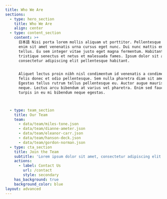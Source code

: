 ```yaml
---
title: Who We Are
sections:
  - type: hero_section
    title: Who We Are
    align: center
  - type: content_section
    content: >+
      日本語 Nisi porta lorem mollis aliquam ut porttitor. Pellentesque dignissim
      enim sit amet venenatis urna cursus eget nunc. Dui nunc mattis enim ut
      tellus. Eu sem integer vitae justo eget magna fermentum. Habitant morbi
      tristique senectus et netus et malesuada fames. Ipsum dolor sit amet
      consectetur adipiscing elit pellentesque habitant.


      Aliquet lectus proin nibh nisl condimentum id venenatis a condimentum. Ac
      felis donec et odio pellentesque. Sem nulla pharetra diam sit amet.
      Egestas tellus rutrum tellus pellentesque eu. Auctor augue mauris augue
      neque. Lectus arcu bibendum at varius vel pharetra. Enim sed faucibus
      turpis in eu mi bibendum neque egestas.



  - type: team_section
    title: Our Team
    team:
      - data/team/miles-tone.json
      - data/team/dianne-ameter.json
      - data/team/eleanor-carr.json
      - data/team/hanson-deck.json
      - data/team/gordon-norman.json
  - type: cta_section
    title: Join the Team
    subtitle: 'Lorem ipsum dolor sit amet, consectetur adipiscing elit.'
    actions:
      - label: Contact Us
        url: /contact
        style: secondary
    has_background: true
    background_color: blue
layout: advanced
---
```

